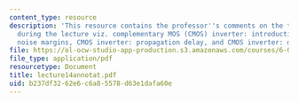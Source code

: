 ```yaml
---
content_type: resource
description: 'This resource contains the professor''s comments on the topics covered
  during the lecture viz. complementary MOS (CMOS) inverter: introduction, CMOS inverter:
  noise margins, CMOS inverter: propagation delay, and CMOS inverter: dynamic power.'
file: https://ol-ocw-studio-app-production.s3.amazonaws.com/courses/6-012-microelectronic-devices-and-circuits-fall-2005/b237df3262e6c6a85578d63e1dafa60e_lecture14annotat.pdf
file_type: application/pdf
resourcetype: Document
title: lecture14annotat.pdf
uid: b237df32-62e6-c6a8-5578-d63e1dafa60e
---
```


